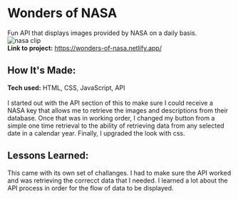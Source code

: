 # Wonders of NASA
Fun API that displays images provided by NASA on a daily basis.
<br>
![nasa clip](https://user-images.githubusercontent.com/109254463/215358662-3671decf-ca0b-47ad-9fca-fbf696e83b89.PNG)
<br>
**Link to project:** https://wonders-of-nasa.netlify.app/



## How It's Made:
**Tech used:** HTML, CSS, JavaScript, API
<br>
<br>
I started out with the API section of this to make sure I could receive a NASA key that allows me to retrieve the images and descriptions from their database. Once that was in working order, I changed my button from a simple one time retrieval to the ability of retrieving data from any selected date in a calendar year. Finally, I upgraded the look with css.  

## Lessons Learned:

This came with its own set of challanges. I had to make sure the API worked and was retrieving the correcct data that I needed. I learned a lot about the API process in order for the flow of data to be displayed. 
